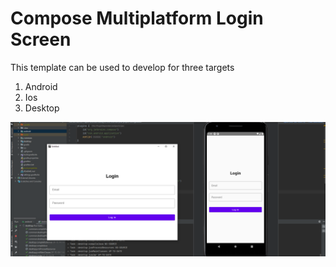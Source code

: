 # Compose Multiplatform Login Screen

This template can be used to develop for three targets
1. Android
2. Ios
3. Desktop

  <img src="KMM.png" >

